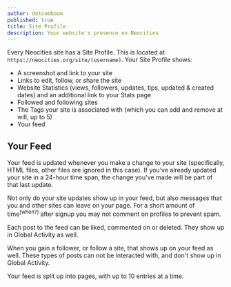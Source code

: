 ```yaml
---
author: dotcomboom
published: true
title: Site Profile
description: Your website's presence on Neocities
---
```


Every Neocities site has a Site Profile. This is located at `https://neocities.org/site/(username)`.
Your Site Profile shows:
  - A screenshot and link to your site
  - Links to edit, follow, or share the site
  - Website Statistics (views, followers, updates, tips, updated & created dates) and an additional link to your Stats page
  - Followed and following sites
  - The Tags your site is associated with (which you can add and remove at will, up to 5)
  - Your feed
## Your Feed
Your feed is updated whenever you make a change to your site (specifically, HTML files, other files are ignored in this case). If you've already updated your site in a 24-hour time span, the change you've made will be part of that last update.

Not only do your site updates show up in your feed, but also messages that you and other sites can leave on your page. For a short amount of time<sup>[when?]</sup> after signup you may not comment on profiles to prevent spam.

Each post to the feed can be liked, commented on or deleted. They show up in Global Activity as well.

When you gain a follower, or follow a site, that shows up on your feed as well. These types of posts can not be interacted with, and don't show up in Global Activity.

Your feed is split up into pages, with up to 10 entries at a time.
